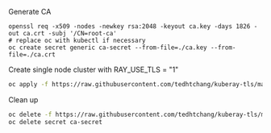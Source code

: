 Generate CA
```
openssl req -x509 -nodes -newkey rsa:2048 -keyout ca.key -days 1826 -out ca.crt -subj '/CN=root-ca'
# replace oc with kubectl if necessary
oc create secret generic ca-secret --from-file=./ca.key --from-file=./ca.crt
```
Create single node cluster with RAY_USE_TLS = "1"
```bash
oc apply -f https://raw.githubusercontent.com/tedhtchang/kuberay-tls/master/ray-cluster.mini.yaml
```

Clean up
```bash
oc delete -f https://raw.githubusercontent.com/tedhtchang/kuberay-tls/master/ray-cluster.mini.yaml
oc delete secret ca-secret
```
